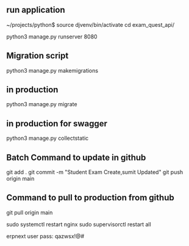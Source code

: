 ## run application
~/projects/python$ source djvenv/bin/activate
cd exam_quest_api/

python3 manage.py runserver 8080

## Migration script ##
python3 manage.py makemigrations

## in production    ##
python3 manage.py migrate

## in production  for swagger  ##
python3 manage.py collectstatic

## Batch Command to update in github ##
git add .
git commit -m "Student Exam Create,sumit Updated"
git push origin main

## Command to pull to production from github ##
git pull origin main

sudo systemctl restart nginx
sudo supervisorctl restart all

erpnext user pass: qazwsx!@#